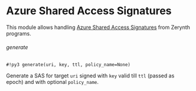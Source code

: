 # Azure Shared Access Signatures

This module allows handling [Azure Shared Access Signatures](https://docs.microsoft.com/en-us/azure/storage/common/storage-dotnet-shared-access-signature-part-1) from Zerynth programs.

###### generate

```#!py3 generate(uri, key, ttl, policy_name=None)```

Generate a SAS for target `uri` signed with `key` valid till `ttl` (passed as epoch) and with optional `policy_name`.
<!--stackedit_data:
eyJoaXN0b3J5IjpbLTE5NTkzMTEzMTJdfQ==
-->